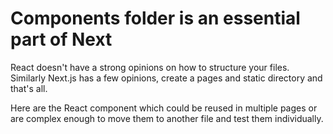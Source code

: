 # Components folder is an essential part of Next

React doesn't have a strong opinions on how to structure your files. Similarly Next.js has a few opinions, create a pages and static directory and that's all.

Here are the React component which could be reused in multiple pages or are complex enough to move them to another file and test them individually.